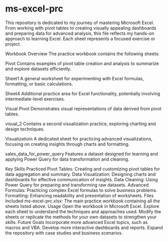 # ms-excel-prc
This repository is dedicated to my journey of mastering Microsoft Excel. From working with pivot tables to creating visually appealing dashboards and preparing data for advanced analysis, this file reflects my hands-on approach to learning Excel. Each sheet represents a focused exercise or project.

Workbook Overview
The practice workbook contains the following sheets:

Pivot
Contains examples of pivot table creation and analysis to summarize and explore datasets efficiently.

Sheet1
A general worksheet for experimenting with Excel formulas, formatting, or basic calculations.

Sheet4
Additional practice area for Excel functionality, potentially involving intermediate-level exercises.

Visual Pivot
Demonstrates visual representations of data derived from pivot tables.

visual_2
Contains a second visualization practice, exploring charting and design techniques.

Visualizatioin
A dedicated sheet for practicing advanced visualizations, focusing on creating insights through charts and formatting.

sales_data_for_power_query
Features a dataset designed for learning and applying Power Query for data transformation and cleaning.

Key Skills Practiced
Pivot Tables: Creating and customizing pivot tables for data aggregation and summary.
Data Visualization: Designing charts and dashboards for effective communication of insights.
Data Cleaning: Using Power Query for preparing and transforming raw datasets.
Advanced Formulas: Practicing complex Excel formulas to solve business problems.
Formatting: Enhancing readability and presentation of worksheets.
Files Included
ms-excel-prc.xlsx: The main practice workbook containing all the sheets listed above.
Usage
Open the workbook in Microsoft Excel.
Explore each sheet to understand the techniques and approaches used.
Modify the sheets or replicate the methods for your own datasets to strengthen your skills.
Future Goals
Incorporate more advanced Excel topics, such as macros and VBA.
Develop more interactive dashboards and reports.
Expand the repository with case studies and business scenarios.

